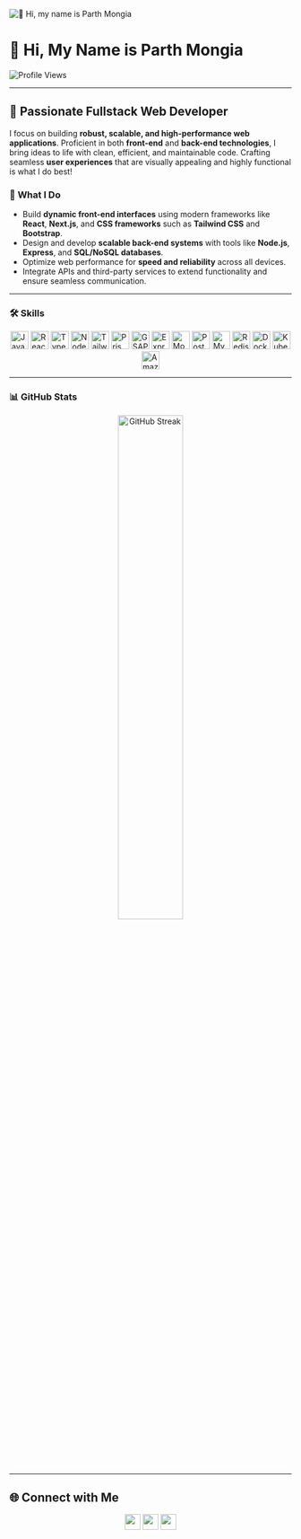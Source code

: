 

![👋 Hi, my name is Parth Mongia](https://static.wixstatic.com/media/53fad0_ce0704caa0174d6aa9b2b8101a62fa77~mv2.gif)


# 👋 Hi, My Name is Parth Mongia

![Profile Views](https://komarev.com/ghpvc/?username=Parth308&label=Profile%20views&color=0e75b6&style=flat)

---

## 🚀 **Passionate Fullstack Web Developer**
I focus on building **robust, scalable, and high-performance web applications**. Proficient in both **front-end** and **back-end technologies**, I bring ideas to life with clean, efficient, and maintainable code. Crafting seamless **user experiences** that are visually appealing and highly functional is what I do best!

### 🔧 **What I Do**
- Build **dynamic front-end interfaces** using modern frameworks like **React**, **Next.js**, and **CSS frameworks** such as **Tailwind CSS** and **Bootstrap**.
- Design and develop **scalable back-end systems** with tools like **Node.js**, **Express**, and **SQL/NoSQL databases**.
- Optimize web performance for **speed and reliability** across all devices.
- Integrate APIs and third-party services to extend functionality and ensure seamless communication.

---

### **🛠 Skills**

<div style="display: flex; flex-wrap: wrap; gap: 4px; justify-content: center;">
<img src="https://img.shields.io/badge/JavaScript-F7DF1C?logo=javascript&logoColor=white" height="32" alt="JavaScript"> 
<img src="https://img.shields.io/badge/React-20232A?logo=react&logoColor=61DAFB" height="32" alt="React"> 
<img src="https://img.shields.io/badge/TypeScript-3178C6?logo=typescript&logoColor=white" height="32" alt="TypeScript"> 
<img src="https://img.shields.io/badge/Node.js-8CC84B?logo=node.js&logoColor=white" height="32" alt="Node.js"> 
<img src="https://img.shields.io/badge/Tailwind_CSS-38B2AC?logo=tailwind-css&logoColor=white" height="32" alt="Tailwind CSS"> 
<img src="https://img.shields.io/badge/Prisma-2D3748?logo=prisma&logoColor=white" height="32" alt="Prisma">
<img src="https://img.shields.io/badge/GSAP-00D084?logo=gsap&logoColor=white" height="32" alt="GSAP"> 
<img src="https://img.shields.io/badge/Express-000000?logo=express&logoColor=white" height="32" alt="Express"> 
<img src="https://img.shields.io/badge/MongoDB-4EA94B?logo=mongodb&logoColor=white" height="32" alt="MongoDB"> 
<img src="https://img.shields.io/badge/PostgreSQL-316192?logo=postgresql&logoColor=white" height="32" alt="PostgreSQL"> 
<img src="https://img.shields.io/badge/MySQL-4479A1?logo=mysql&logoColor=white" height="32" alt="MySQL"> 
<img src="https://img.shields.io/badge/Redis-DC382D?logo=redis&logoColor=white" height="32" alt="Redis"> 
<img src="https://img.shields.io/badge/Docker-2496ED?logo=docker&logoColor=white" height="32" alt="Docker"> 
<img src="https://img.shields.io/badge/Kubernetes-326CE5?logo=kubernetes&logoColor=white" height="32" alt="Kubernetes"> 
<img src="https://img.shields.io/badge/Amazon_AWS-232F3E?logo=amazon-aws&logoColor=white" height="32" alt="Amazon AWS">
</div>

---

### 📊 **GitHub Stats**
<p align="center">
  <img width="48%" src="[https://github-readme-streak-stats.herokuapp.com?user=Parth308&theme=radical&hide_border=true](https://camo.githubusercontent.com/28c9c2da36d74622ed0a5d866d94bbd5888a7e87e241e4214e1b4fff50a01573/68747470733a2f2f6769746875622d726561646d652d73747265616b2d73746174732e6865726f6b756170702e636f6d3f757365723d5061727468333038267468656d653d7261646963616c26686964655f626f726465723d74727565)" alt="GitHub Streak" />
</p>

---

## **🌐 Connect with Me**
<p align="center">
<a href="mailto:parthmongia2005@gmail.com"><img src="https://img.shields.io/badge/Gmail-D14836?style=for-the-badge&logo=gmail&logoColor=white" height="28"></a> 
<a href="https://github.com/Parth308"><img src="https://img.shields.io/badge/GitHub-100000?style=for-the-badge&logo=github&logoColor=white" height="28"></a> 
<a href="https://www.linkedin.com/in/parth308/"><img src="https://img.shields.io/badge/LinkedIn-0077B5?style=for-the-badge&logo=linkedin&logoColor=white" height="28"></a>
</p>
